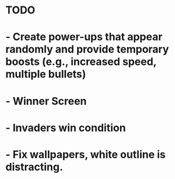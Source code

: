 # TODO
# - Create power-ups that appear randomly and provide temporary boosts (e.g., increased speed, multiple bullets)
# - Winner Screen
# - Invaders win condition
# - Fix wallpapers, white outline is distracting.
